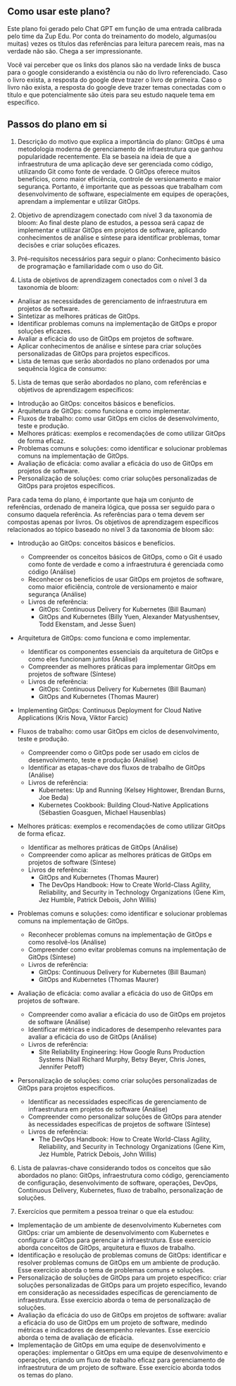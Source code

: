 ## Como usar este plano?

Este plano foi gerado pelo Chat GPT em função de uma entrada calibrada pelo time da Zup Edu. Por conta do treinamento do modelo, algumas(ou muitas) vezes os títulos das referências para leitura parecem reais, mas na verdade não são. Chega a ser impressionante. 

Você vai perceber que os links dos planos são na verdade links de busca para o google considerando a existência ou não do livro referenciado. Caso o livro exista, a resposta do google deve trazer o livro de primeira. Caso o livro não exista, a resposta do google deve trazer temas conectadas com o título e que potencialmente são úteis para seu estudo naquele tema em específico. 

## Passos do plano em si

1. Descrição do motivo que explica a importância do plano:
GitOps é uma metodologia moderna de gerenciamento de infraestrutura que ganhou popularidade recentemente. Ela se baseia na ideia de que a infraestrutura de uma aplicação deve ser gerenciada como código, utilizando Git como fonte de verdade. O GitOps oferece muitos benefícios, como maior eficiência, controle de versionamento e maior segurança. Portanto, é importante que as pessoas que trabalham com desenvolvimento de software, especialmente em equipes de operações, aprendam a implementar e utilizar GitOps.

2. Objetivo de aprendizagem conectado com nível 3 da taxonomia de bloom:
Ao final deste plano de estudos, a pessoa será capaz de implementar e utilizar GitOps em projetos de software, aplicando conhecimentos de análise e síntese para identificar problemas, tomar decisões e criar soluções eficazes.

3. Pré-requisitos necessários para seguir o plano:
Conhecimento básico de programação e familiaridade com o uso do Git.

4. Lista de objetivos de aprendizagem conectados com o nível 3 da taxonomia de bloom:

* Analisar as necessidades de gerenciamento de infraestrutura em projetos de software.
* Sintetizar as melhores práticas de GitOps.
* Identificar problemas comuns na implementação de GitOps e propor soluções eficazes.
* Avaliar a eficácia do uso de GitOps em projetos de software.
* Aplicar conhecimentos de análise e síntese para criar soluções personalizadas de GitOps para projetos específicos.
* Lista de temas que serão abordados no plano ordenados por uma sequência lógica de consumo:

5.  Lista de temas que serão abordados no plano, com referências e objetivos de aprendizagem específicos:

* Introdução ao GitOps: conceitos básicos e benefícios.
* Arquitetura de GitOps: como funciona e como implementar.
* Fluxos de trabalho: como usar GitOps em ciclos de desenvolvimento, teste e produção.
* Melhores práticas: exemplos e recomendações de como utilizar GitOps de forma eficaz.
* Problemas comuns e soluções: como identificar e solucionar problemas comuns na implementação de GitOps.
* Avaliação de eficácia: como avaliar a eficácia do uso de GitOps em projetos de software.
* Personalização de soluções: como criar soluções personalizadas de GitOps para projetos específicos.

Para cada tema do plano, é importante que haja um conjunto de referências, ordenado de maneira lógica, que possa ser seguido para o consumo daquela referência. As referências para o tema devem ser compostas apenas por livros. Os objetivos de aprendizagem específicos relacionados ao tópico baseado no nível 3 da taxonomia de bloom são:

* Introdução ao GitOps: conceitos básicos e benefícios.
	* Compreender os conceitos básicos de GitOps, como o Git é usado como fonte de verdade e como a infraestrutura é gerenciada como código (Análise)
	* Reconhecer os benefícios de usar GitOps em projetos de software, como maior eficiência, controle de versionamento e maior segurança (Análise)
	* Livros de referência:
		* GitOps: Continuous Delivery for Kubernetes (Bill Bauman)
		* GitOps and Kubernetes (Billy Yuen, Alexander Matyushentsev, Todd Ekenstam, and Jesse Suen)

* Arquitetura de GitOps: como funciona e como implementar.
	* Identificar os componentes essenciais da arquitetura de GitOps e como eles funcionam juntos (Análise)
	* Compreender as melhores práticas para implementar GitOps em projetos de software (Síntese)
	* Livros de referência:
		* GitOps: Continuous Delivery for Kubernetes (Bill Bauman)
		* GitOps and Kubernetes (Thomas Maurer)

* Implementing GitOps: Continuous Deployment for Cloud Native Applications (Kris Nova, Viktor Farcic)
 * Fluxos de trabalho: como usar GitOps em ciclos de desenvolvimento, teste e produção.
	* Compreender como o GitOps pode ser usado em ciclos de desenvolvimento, teste e produção (Análise)
	* Identificar as etapas-chave dos fluxos de trabalho de GitOps (Análise)
	* Livros de referência:
		* Kubernetes: Up and Running (Kelsey Hightower, Brendan Burns, Joe Beda)
		* Kubernetes Cookbook: Building Cloud-Native Applications (Sébastien Goasguen, Michael Hausenblas)

* Melhores práticas: exemplos e recomendações de como utilizar GitOps de forma eficaz.
	* Identificar as melhores práticas de GitOps (Análise)
	* Compreender como aplicar as melhores práticas de GitOps em projetos de software (Síntese)
	* Livros de referência:
		* GitOps and Kubernetes (Thomas Maurer)
		* The DevOps Handbook: How to Create World-Class Agility, Reliability, and Security in Technology Organizations (Gene Kim, Jez Humble, Patrick Debois, John Willis)

* Problemas comuns e soluções: como identificar e solucionar problemas comuns na implementação de GitOps.
	* Reconhecer problemas comuns na implementação de GitOps e como resolvê-los (Análise)
	* Compreender como evitar problemas comuns na implementação de GitOps (Síntese)
	* Livros de referência:
		* GitOps: Continuous Delivery for Kubernetes (Bill Bauman)
		* GitOps and Kubernetes (Thomas Maurer)

* Avaliação de eficácia: como avaliar a eficácia do uso de GitOps em projetos de software.
	* Compreender como avaliar a eficácia do uso de GitOps em projetos de software (Análise)
	* Identificar métricas e indicadores de desempenho relevantes para avaliar a eficácia do uso de GitOps (Análise)
	* Livros de referência:
		* Site Reliability Engineering: How Google Runs Production Systems (Niall Richard Murphy, Betsy Beyer, Chris Jones, Jennifer Petoff)

* Personalização de soluções: como criar soluções personalizadas de GitOps para projetos específicos.
	* Identificar as necessidades específicas de gerenciamento de infraestrutura em projetos de software (Análise)
	* Compreender como personalizar soluções de GitOps para atender às necessidades específicas de projetos de software (Síntese)
	* Livros de referência:
		* The DevOps Handbook: How to Create World-Class Agility, Reliability, and Security in Technology Organizations (Gene Kim, Jez Humble, Patrick Debois, John Willis)

6. Lista de palavras-chave considerando todos os conceitos que são abordados no plano: GitOps, infraestrutura como código, gerenciamento de configuração, desenvolvimento de software, operações, DevOps, Continuous Delivery, Kubernetes, fluxo de trabalho, personalização de soluções.

7.  Exercícios que permitem a pessoa treinar o que ela estudou:

* Implementação de um ambiente de desenvolvimento Kubernetes com GitOps: criar um ambiente de desenvolvimento com Kubernetes e configurar o GitOps para gerenciar a infraestrutura. Esse exercício aborda conceitos de GitOps, arquitetura e fluxos de trabalho.
* Identificação e resolução de problemas comuns de GitOps: identificar e resolver problemas comuns de GitOps em um ambiente de produção. Esse exercício aborda o tema de problemas comuns e soluções.
* Personalização de soluções de GitOps para um projeto específico: criar soluções personalizadas de GitOps para um projeto específico, levando em consideração as necessidades específicas de gerenciamento de infraestrutura. Esse exercício aborda o tema de personalização de soluções.
* Avaliação da eficácia do uso de GitOps em projetos de software: avaliar a eficácia do uso de GitOps em um projeto de software, medindo métricas e indicadores de desempenho relevantes. Esse exercício aborda o tema de avaliação de eficácia.
* Implementação de GitOps em uma equipe de desenvolvimento e operações: implementar o GitOps em uma equipe de desenvolvimento e operações, criando um fluxo de trabalho eficaz para gerenciamento de infraestrutura de um projeto de software. Esse exercício aborda todos os temas do plano.




